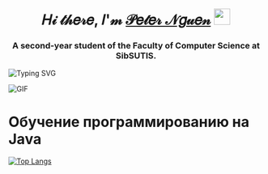 <h1 align="center">𝐻𝒾 𝓉𝒽𝑒𝓇𝑒, 𝐼'𝓂 <a href="https://t.me/Cocosik1558" target="_blank">𝒫𝑒𝓉𝑒𝓇 𝒩𝑔𝓊𝑒𝓃</a> 
<img src="https://github.com/blackcater/blackcater/raw/main/images/Hi.gif" height="32"/></h1>
<h3 align="center">A second-year student of the Faculty of Computer Science at SibSUTIS.</h3>
<img src="https://readme-typing-svg.demolab.com?font=Fira+Code&pause=1000&width=435&lines=We+are+making+the+future+better." alt="Typing SVG" />

![GIF](https://github.com/Darkness1853/Pictures/blob/main/bongo-cat-typing.gif)

# Обучение программированию на Java

[![Top Langs](https://github-readme-stats.vercel.app/api/top-langs/?username=Darkness1853&exclude=C%2B%2B&layout=compact&theme=radical)](https://github.com/anuraghazra/github-readme-stats)
